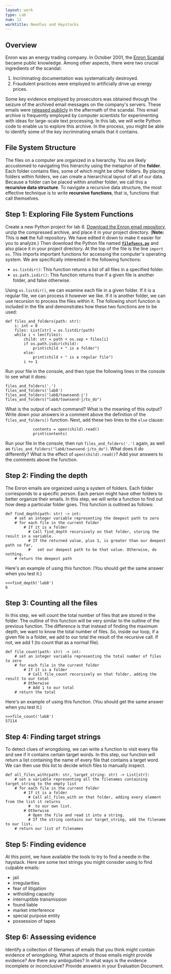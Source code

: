 ```yaml
---
layout: work
type: Lab
num: 12
worktitle: Needles and Haystacks
---
```


Overview
--------

Enron was an energy trading company. In October 2001, the [Enron
Scandal](https://en.wikipedia.org/wiki/Enron_scandal) became public
knowledge. Among other aspects, there were two crucial ingredients of
the scandal:

1.  Incriminating documentation was systematically destroyed.
2.  Fraudulent practices were employed to artificially drive up energy
    prices.

Some key evidence employed by prosecutors was obtained through the
seizure of the archived email messages on the company's servers. These
emails were [released publicly](https://www.cs.cmu.edu/~./enron/) in the
aftermath of the scandal. This email archive is frequently employed by
computer scientists for experimenting with ideas for large-scale text
processing. In this lab, we will write Python code to enable us to
explore this archive. In the process, you might be able to identify some
of the key incriminating emails that it contains.

File System Structure
---------------------

The files on a computer are organized in a hierarchy. You are likely
accustomed to navigating this hierarchy using the metaphor of the
**folder**. Each folder contains files, some of which might be other
folders. By placing folders within folders, we can create a hierarchical
layout of all of our data. Because a folder can be placed within another
folder, we call this a **recursive data structure**. To navigate a
recursive data structure, the most effective technique is to write
**recursive functions**, that is, functions that call themselves.

Step 1: Exploring File System Functions
---------------------------------------

Create a new Python project for lab 8. [Download the Enron email
repository](http://ozark.hendrix.edu/~ferrer/courses/150/s19/labs/lab8/lab8.zip),
unzip the compressed archive, and place it in your project directory.
(**Note:** This is **not** the full repository. We have edited it down
to make it easier for you to analyze.) Then download the Python file
named **[`filefuncs.py`]({{site.baseurl}}/code/filefuncs.py)** and also place it in your project directory. At
the top of the file is the line `import os`. This imports important
functions for accessing the computer's operating system. We are
specifically interested in the following functions:

-   `os.listdir()`: This function returns a list of all files in a
    specified folder.
-   `os.path.isdir()`: This function returns true if a given file is
    another folder, and false otherwise.

Using `os.listdir()`, we can examine each file in a given folder. If it
is a regular file, we can process it however we like. If it is another
folder, we can use recursion to process the files within it. The
following short function is included in the file and demonstrates how
these two functions are to be used:

    def files_and_folders(path: str):
        i: int = 0
        files: List[str] = os.listdir(path)
        while i < len(files):
            child: str = path + os.sep + files[i]
            if os.path.isdir(child):
                print(child + " is a folder")
            else:
                print(child + " is a regular file")
            i += 1

Run your file in the console, and then type the following lines in the
console to see what it does:

    files_and_folders('.')
    files_and_folders('lab8')
    files_and_folders('lab8/townsend-j')
    files_and_folders("lab8/townsend-j/to_do")

What is the output of each command? What is the meaning of this output?
Write down your answers in a comment above the definition of the
`files_and_folders()` function. Next, add these two lines to the `else`
clause:

                contents = open(child).read()
                print(contents)

Run your file in the console, then run `files_and_folders('.')` again,
as well as `files_and_folders("lab8/townsend-j/to_do")`. What does it do
differently? What is the effect of `open(child).read()`? Add your
answers to the comments above the function.

Step 2: Finding the depth
-------------------------

The Enron emails are organized using a system of folders. Each folder
corresponds to a specific person. Each person might have other folders
to better organize their emails. In this step, we will write a function
to find out how deep a particular folder goes. This function is outlined
as follows:

    def find_depth(path: str) -> int:
        # set an integer variable representing the deepest path to zero
        # for each file in the current folder
            # If it is a folder
              # Call find_depth recursively on that folder, storing the result in a variable.
              # If the returned value, plus 1, is greater than our deepest path so far,
              #   set our deepest path to be that value. Otherwise, do nothing.
        # return the deepest path

Here's an example of using this function. (You should get the same
answer when you test it.)

    >>>find_depth('lab8')
    6

Step 3: Counting all the files
------------------------------

In this step, we will count the total number of files that are stored in
the folder. The outline of this function will be very similar to the
outline of the previous function. The difference is that instead of
finding the maximum depth, we want to know the total number of files.
So, inside our loop, if a given file is a folder, we add to our total
the result of the recursive call. If not, we add 1 (to count that as a
normal file).

    def file_count(path: str) -> int:
        # set an integer variable representing the total number of files to zero
        # for each file in the current folder
            # If it is a folder
              # Call file_count recursively on that folder, adding the result to our total
            # Otherwise
              # Add 1 to our total
        # return the total

Here's an example of using this function. (You should get the same
answer when you test it.)

    >>>file_count('lab8')
    57114

Step 4: Finding target strings
------------------------------

To detect clues of wrongdoing, we can write a function to visit every
file and see if it contains certain target words. In this step, our
function will return a list containing the name of every file that
contains a target word. We can then use this list to decide which files
to manually inspect.

    def all_files_with(path: str, target_string: str) -> List[str]:
        # set a variable representing all the filenames containing target_string to the empty list
        # for each file in the current folder
            # If it is a folder
              # Call all_files_with on that folder, adding every element from the list it returns
              #  to our own list.
            # Otherwise
              # Open the file and read it into a string.
              # If the string contains our target_string, add the filename to our list.
        # return our list of filenames

Step 5: Finding evidence
------------------------

At this point, we have available the tools to try to find a needle in
the haystack. Here are some text strings you might consider using to
find culpable emails:

-   jail
-   irregularities
-   fear of litigation
-   witholding capacity
-   interruptible transmission
-   found liable
-   market interference
-   special purpose entity
-   possession of tapes

Step 6: Assessing evidence
--------------------------

Identify a collection of filenames of emails that you think might
contain evidence of wrongdoing. What aspects of those emails might
provide evidence? Are there any ambiguities? In what ways is the
evidence incomplete or inconclusive? Provide answers in your Evaluation
Document.
